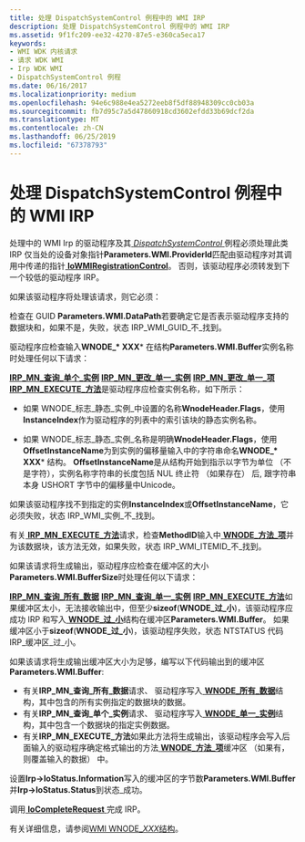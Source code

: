 ```yaml
---
title: 处理 DispatchSystemControl 例程中的 WMI IRP
description: 处理 DispatchSystemControl 例程中的 WMI IRP
ms.assetid: 9f1fc209-ee32-4270-87e5-e360ca5eca17
keywords:
- WMI WDK 内核请求
- 请求 WDK WMI
- Irp WDK WMI
- DispatchSystemControl 例程
ms.date: 06/16/2017
ms.localizationpriority: medium
ms.openlocfilehash: 94e6c988e4ea5272eeb8f5df88948309cc0cb03a
ms.sourcegitcommit: fb7d95c7a5d47860918cd3602efdd33b69dcf2da
ms.translationtype: MT
ms.contentlocale: zh-CN
ms.lasthandoff: 06/25/2019
ms.locfileid: "67378793"
---
```

# <a name="processing-wmi-irps-in-a-dispatchsystemcontrol-routine"></a>处理 DispatchSystemControl 例程中的 WMI IRP





处理中的 WMI Irp 的驱动程序及其[ *DispatchSystemControl* ](https://docs.microsoft.com/windows-hardware/drivers/ddi/content/wdm/nc-wdm-driver_dispatch)例程必须处理此类 IRP 仅当处的设备对象指针**Parameters.WMI.ProviderId**匹配由驱动程序对其调用中传递的指针[ **IoWMIRegistrationControl**](https://docs.microsoft.com/windows-hardware/drivers/ddi/content/wdm/nf-wdm-iowmiregistrationcontrol)。 否则，该驱动程序必须转发到下一个较低的驱动程序 IRP。

如果该驱动程序将处理该请求，则它必须：

检查在 GUID **Parameters.WMI.DataPath**若要确定它是否表示驱动程序支持的数据块和，如果不是，失败，状态 IRP\_WMI\_GUID\_不\_找到。

驱动程序应检查输入**WNODE\_* XXX*** 在结构**Parameters.WMI.Buffer**实例名称时处理任何以下请求：

[**IRP\_MN\_查询\_单个\_实例**](https://docs.microsoft.com/windows-hardware/drivers/kernel/irp-mn-query-single-instance)
[**IRP\_MN\_更改\_单一\_实例**](https://docs.microsoft.com/windows-hardware/drivers/kernel/irp-mn-change-single-instance)
[**IRP\_MN\_更改\_单一\_项**](https://docs.microsoft.com/windows-hardware/drivers/kernel/irp-mn-change-single-item) 
 [ **IRP\_MN\_EXECUTE\_方法**](https://docs.microsoft.com/windows-hardware/drivers/kernel/irp-mn-execute-method)是驱动程序应检查实例名称，如下所示：

- 如果 WNODE\_标志\_静态\_实例\_中设置的名称**WnodeHeader.Flags**，使用**InstanceIndex**作为驱动程序的列表中的索引该块的静态实例名称。

- 如果 WNODE\_标志\_静态\_实例\_名称是明确**WnodeHeader.Flags**，使用**OffsetInstanceName**为到实例的偏移量输入中的字符串命名**WNODE\_* XXX*** 结构。 **OffsetInstanceName**是从结构开始到指示以字节为单位 （不是字符），实例名称字符串的长度包括 NUL 终止符 （如果存在） 后, 跟字符串本身 USHORT 字节中的偏移量中Unicode。

如果该驱动程序找不到指定的实例**InstanceIndex**或**OffsetInstanceName**，它必须失败，状态 IRP\_WMI\_实例\_不\_找到。

有关[ **IRP\_MN\_EXECUTE\_方法**](https://docs.microsoft.com/windows-hardware/drivers/kernel/irp-mn-execute-method)请求，检查**MethodID**输入中[ **WNODE\_方法\_项**](https://docs.microsoft.com/windows-hardware/drivers/ddi/content/wmistr/ns-wmistr-tagwnode_method_item)并为该数据块，该方法无效，如果失败，状态 IRP\_WMI\_ITEMID\_不\_找到。

如果该请求将生成输出，驱动程序应检查在缓冲区的大小**Parameters.WMI.BufferSize**时处理任何以下请求：

[**IRP\_MN\_查询\_所有\_数据**](https://docs.microsoft.com/windows-hardware/drivers/kernel/irp-mn-query-all-data)
[**IRP\_MN\_查询\_单一\_实例**](https://docs.microsoft.com/windows-hardware/drivers/kernel/irp-mn-query-single-instance)
[**IRP\_MN\_EXECUTE\_方法**](https://docs.microsoft.com/windows-hardware/drivers/kernel/irp-mn-execute-method)如果缓冲区太小，无法接收输出中，但至少**sizeof**(**WNODE\_过\_小**)，该驱动程序应成功 IRP 和写入[ **WNODE\_过\_小**](https://docs.microsoft.com/windows-hardware/drivers/ddi/content/wmistr/ns-wmistr-tagwnode_too_small)结构在缓冲区**Parameters.WMI.Buffer**。 如果缓冲区小于**sizeof**(**WNODE\_过\_小**)，该驱动程序失败，状态 NTSTATUS 代码 IRP\_缓冲区\_过\_小。

如果该请求将生成输出缓冲区大小为足够，编写以下代码输出到的缓冲区**Parameters.WMI.Buffer**:
-   有关**IRP\_MN\_查询\_所有\_数据**请求、 驱动程序写入[ **WNODE\_所有\_数据**](https://docs.microsoft.com/windows-hardware/drivers/ddi/content/wmistr/ns-wmistr-tagwnode_all_data)结构，其中包含的所有实例指定的数据块的数据。
-   有关**IRP\_MN\_查询\_单个\_实例**请求、 驱动程序写入[ **WNODE\_单一\_实例**](https://docs.microsoft.com/windows-hardware/drivers/ddi/content/wmistr/ns-wmistr-tagwnode_single_instance)结构，其中包含一个数据块的指定实例数据。
-   有关**IRP\_MN\_EXECUTE\_方法**如果此方法将生成输出，该驱动程序会写入后面输入的驱动程序确定格式输出的方法[ **WNODE\_方法\_项**](https://docs.microsoft.com/windows-hardware/drivers/ddi/content/wmistr/ns-wmistr-tagwnode_method_item)缓冲区 （如果有，则覆盖输入的数据） 中。

设置**Irp-&gt;IoStatus.Information**写入的缓冲区的字节数**Parameters.WMI.Buffer**并**Irp-&gt;IoStatus.Status**到状态\_成功。

调用[ **IoCompleteRequest** ](https://docs.microsoft.com/windows-hardware/drivers/ddi/content/wdm/nf-wdm-iocompleterequest)完成 IRP。

有关详细信息，请参阅[WMI WNODE\_*XXX*结构](wmi-wnode-xxx-structures.md)。

 

 




